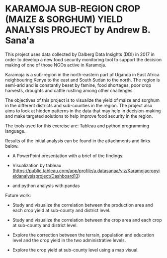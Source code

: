 # KARAMOJA SUB-REGION CROP (MAIZE & SORGHUM) YIELD ANALYSIS PROJECT by Andrew B. Sana'a

This project uses data collected by Dalberg Data Insights (DDI) in 2017 in order to develop a new food security monitoring tool 
to support the decision making of one of those NGOs active in Karamoja.

Karamoja is a sub-region in the north-eastern part pf Uganda in East Africa neighbouring Kenya to the east and South Sudan to the north.
The region is semi-arid and is constantly beset by famine, food shortages, poor crop harvests, droughts and cattle rustling among other
challenges.

The objectives of this project is to visualize the yield of maize and sorghum in the different districts and sub-counties in the region.
The project also aims to look at hidden patterns in the data that may help in decision-making and make targeted solutions
to help improve food security in the region.

The tools used for this exercise are:
Tableau and python programming language.

Results of the initial analysis can be found in the attachments and links below.

* A PowerPoint presentation with a brief of the findings:

* Visualization by tableau (https://public.tableau.com/app/profile/a.datasanaa/viz/Karamojacropyieldanalysisproject/Dashboard13)

* and python analysis with pandas

Future work:

* Study and visualize the correlation between the production area and each crop yield at sub-county and district level.

* Study and visualize the correlation between the crop area and each crop at sub-county and district level.

* Explore the correction between the terrain, population and education level and the crop yield in the two administrative levels.

* Explore the crop yield at sub-county level using a map visual.
